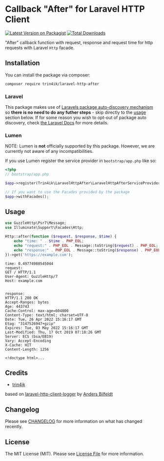 # Callback "After" for Laravel HTTP Client

[![Latest Version on Packagist](https://img.shields.io/packagist/v/trin4ik/laravel-http-after)](https://packagist.org/packages/trin4ik/laravel-http-after)
[![Total Downloads](https://img.shields.io/packagist/dt/trin4ik/laravel-http-after)](https://packagist.org/packages/trin4ik/laravel-http-after)

"After" callback function with request, response and request time for http requests with Laravel `Http` facade.

## Installation

You can install the package via composer:

```bash
composer require trin4ik/laravel-http-after
```

### Laravel

This package makes use
of [Laravels package auto-discovery mechanism](https://medium.com/@taylorotwell/package-auto-discovery-in-laravel-5-5-ea9e3ab20518)
so **there is no need to do any futher steps** - skip directly to the [usage](#usage) section below. If for some reason
you wish to opt-out of package auto discovery,
check [the Laravel Docs](https://laravel.com/docs/8.x/packages#opting-out-of-package-discovery) for more details.

### Lumen

NOTE: Lumen is **not** officially supported by this package. However, we are currently not aware of any
incompatibilities.

If you use Lumen register the service provider in `bootstrap/app.php` like so:

```php
<?php
// bootstrap/app.php

$app->register(Trin4ik\LaravelHttpAfter\LaravelHttpAfterServiceProvider::class);

// If you want to use the Facades provided by the package
$app->withFacades();
```

## Usage

```php
use GuzzleHttp\Psr7\Message;
use Illuminate\Support\Facades\Http;

Http::after(function ($request, $response, $time) {
    echo "time: " . $time . PHP_EOL;
    echo "request:" . PHP_EOL . Message::toString($request) . PHP_EOL;
    echo "response:" . PHP_EOL . Message::toString($response) . PHP_EOL;
})->get('https://example.com');
```

```
time: 0.49774980545044
request:
GET / HTTP/1.1
User-Agent: GuzzleHttp/7
Host: example.com


response:
HTTP/1.1 200 OK
Accept-Ranges: bytes
Age: 443743
Cache-Control: max-age=604800
Content-Type: text/html; charset=UTF-8
Date: Tue, 26 Apr 2022 15:16:17 GMT
Etag: "3147526947+gzip"
Expires: Tue, 03 May 2022 15:16:17 GMT
Last-Modified: Thu, 17 Oct 2019 07:18:26 GMT
Server: ECS (bsa/EB19)
Vary: Accept-Encoding
X-Cache: HIT
Content-Length: 1256

<!doctype html>...
```

## Credits

- [trin4ik](https://github.com/bilfeldt)

based on [laravel-http-client-logger](https://github.com/bilfeldt/laravel-http-client-logger)
by [Anders Bilfeldt](https://github.com/bilfeldt)

## Changelog

Please see [CHANGELOG](CHANGELOG.md) for more information on what has changed recently.

## License

The MIT License (MIT). Please see [License File](LICENSE.md) for more information.